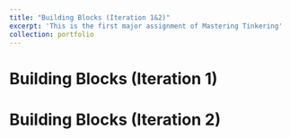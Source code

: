 ```yaml
---
title: "Building Blocks (Iteration 1&2)"
excerpt: 'This is the first major assignment of Mastering Tinkering'
collection: portfolio
---
```


# Building Blocks (Iteration 1)


# Building Blocks (Iteration 2)
